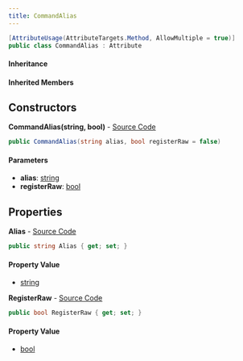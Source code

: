 ```yaml
---
title: CommandAlias
---
```


```csharp
[AttributeUsage(AttributeTargets.Method, AllowMultiple = true)]
public class CommandAlias : Attribute
```

#### Inheritance

#### Inherited Members

## Constructors

**CommandAlias(string, bool)** - [Source Code](https://github.com/swiftly-solution/swiftlys2/blob/main/managed/src/SwiftlyS2.Shared/Modules/Commands/Attributes/CommandAliasAttribute.cs#L9)

```csharp
public CommandAlias(string alias, bool registerRaw = false)
```

#### Parameters

- **alias**: [string](https://learn.microsoft.com/dotnet/api/system.string)
- **registerRaw**: [bool](https://learn.microsoft.com/dotnet/api/system.boolean)

## Properties

**Alias** - [Source Code](https://github.com/swiftly-solution/swiftlys2/blob/main/managed/src/SwiftlyS2.Shared/Modules/Commands/Attributes/CommandAliasAttribute.cs#L5)

```csharp
public string Alias { get; set; }
```

#### Property Value

- [string](https://learn.microsoft.com/dotnet/api/system.string)

**RegisterRaw** - [Source Code](https://github.com/swiftly-solution/swiftlys2/blob/main/managed/src/SwiftlyS2.Shared/Modules/Commands/Attributes/CommandAliasAttribute.cs#L7)

```csharp
public bool RegisterRaw { get; set; }
```

#### Property Value

- [bool](https://learn.microsoft.com/dotnet/api/system.boolean)

